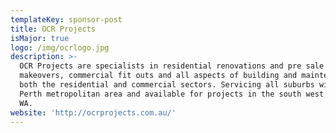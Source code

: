 ```yaml
---
templateKey: sponsor-post
title: OCR Projects
isMajor: true
logo: /img/ocrlogo.jpg
description: >-
  OCR Projects are specialists in residential renovations and pre sale
  makeovers, commercial fit outs and all aspects of building and maintenance in
  both the residential and commercial sectors. Servicing all suburbs within the
  Perth metropolitan area and available for projects in the south west region of
  WA.
website: 'http://ocrprojects.com.au/'
---
```



